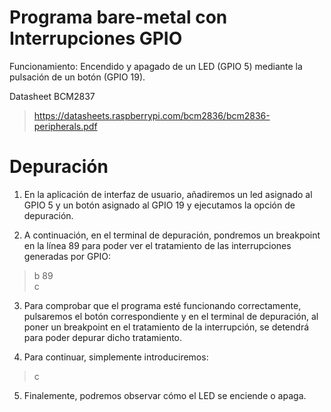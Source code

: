 # Programa bare-metal con Interrupciones GPIO
Funcionamiento: Encendido y apagado de un LED (GPIO 5) mediante la pulsación de un botón (GPIO 19).

Datasheet BCM2837
>https://datasheets.raspberrypi.com/bcm2836/bcm2836-peripherals.pdf

# Depuración
1) En la aplicación de interfaz de usuario, añadiremos un led asignado al GPIO 5 y un botón asignado al GPIO 19 y ejecutamos la opción de depuración.

2) A continuación, en el terminal de depuración, pondremos un breakpoint en la línea 89 para poder ver el tratamiento de las interrupciones generadas por GPIO:
> b 89  
> c  

3) Para comprobar que el programa esté funcionando correctamente, pulsaremos el botón correspondiente y en el terminal de depuración, al poner un breakpoint en el tratamiento de la interrupción, se detendrá para poder depurar dicho tratamiento.

4) Para continuar, simplemente introduciremos:
> c  

5) Finalemente, podremos observar cómo el LED se enciende o apaga.
